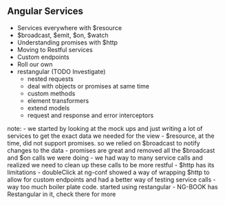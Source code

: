 ## Angular Services

- Services everywhere with $resource
- $broadcast, $emit, $on, $watch
- Understanding promises with $http
- Moving to Restful services
- Custom endpoints
- Roll our own
- restangular (TODO Investigate)
	- nested requests
	- deal with objects or promises at same time
	- custom methods
	- element transformers
	- extend models
	- request and response and error interceptors

note:
	- we started by looking at the mock ups and just writing a lot of services to get the exact data we needed for the view
	- $resource, at the time, did not support promises. so we relied on $broadcast to notify changes to the data
	- promises are great and removed all the $broadcast and $on calls we were doing
	- we had way to many service calls and realized we need to clean up these calls to be more restful
	- $http has its limitations
	- doubleClick at ng-conf showed a way of wrapping $http to allow for custom endpoints and had a better way of testing service calls
	- way too much boiler plate code. started using restangular
	- NG-BOOK has Restangular in it, check there for more
